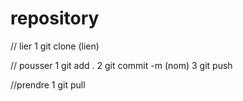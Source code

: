 # repository

// lier
1 git clone (lien)

// pousser
1 git add .
2 git commit -m (nom)
3 git push

//prendre
1 git pull